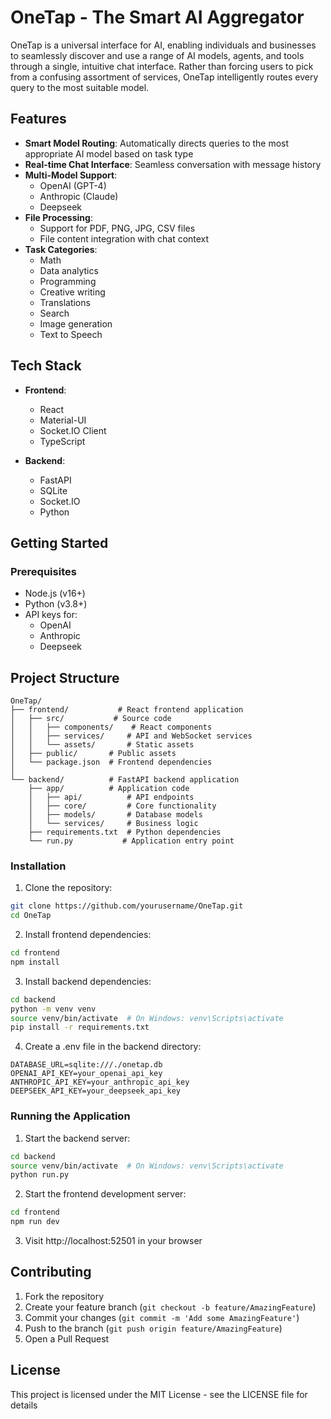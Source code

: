 # OneTap - The Smart AI Aggregator

OneTap is a universal interface for AI, enabling individuals and businesses to seamlessly discover and use a range of AI models, agents, and tools through a single, intuitive chat interface. Rather than forcing users to pick from a confusing assortment of services, OneTap intelligently routes every query to the most suitable model.

## Features

- **Smart Model Routing**: Automatically directs queries to the most appropriate AI model based on task type
- **Real-time Chat Interface**: Seamless conversation with message history
- **Multi-Model Support**: 
  - OpenAI (GPT-4)
  - Anthropic (Claude)
  - Deepseek
- **File Processing**:
  - Support for PDF, PNG, JPG, CSV files
  - File content integration with chat context
- **Task Categories**:
  - Math
  - Data analytics
  - Programming
  - Creative writing
  - Translations
  - Search
  - Image generation
  - Text to Speech

## Tech Stack

- **Frontend**: 
  - React
  - Material-UI
  - Socket.IO Client
  - TypeScript

- **Backend**:
  - FastAPI
  - SQLite
  - Socket.IO
  - Python

## Getting Started

### Prerequisites

- Node.js (v16+)
- Python (v3.8+)
- API keys for:
  - OpenAI
  - Anthropic
  - Deepseek

## Project Structure

```
OneTap/
├── frontend/           # React frontend application
│   ├── src/           # Source code
│   │   ├── components/    # React components
│   │   ├── services/     # API and WebSocket services
│   │   └── assets/       # Static assets
│   ├── public/       # Public assets
│   └── package.json  # Frontend dependencies
│
└── backend/          # FastAPI backend application
    ├── app/          # Application code
    │   ├── api/          # API endpoints
    │   ├── core/         # Core functionality
    │   ├── models/       # Database models
    │   └── services/     # Business logic
    ├── requirements.txt  # Python dependencies
    └── run.py           # Application entry point
```

### Installation

1. Clone the repository:
```bash
git clone https://github.com/yourusername/OneTap.git
cd OneTap
```

2. Install frontend dependencies:
```bash
cd frontend
npm install
```

3. Install backend dependencies:
```bash
cd backend
python -m venv venv
source venv/bin/activate  # On Windows: venv\Scripts\activate
pip install -r requirements.txt
```

4. Create a .env file in the backend directory:
```env
DATABASE_URL=sqlite:///./onetap.db
OPENAI_API_KEY=your_openai_api_key
ANTHROPIC_API_KEY=your_anthropic_api_key
DEEPSEEK_API_KEY=your_deepseek_api_key
```

### Running the Application

1. Start the backend server:
```bash
cd backend
source venv/bin/activate  # On Windows: venv\Scripts\activate
python run.py
```

2. Start the frontend development server:
```bash
cd frontend
npm run dev
```

3. Visit http://localhost:52501 in your browser

## Contributing

1. Fork the repository
2. Create your feature branch (`git checkout -b feature/AmazingFeature`)
3. Commit your changes (`git commit -m 'Add some AmazingFeature'`)
4. Push to the branch (`git push origin feature/AmazingFeature`)
5. Open a Pull Request

## License

This project is licensed under the MIT License - see the LICENSE file for details
